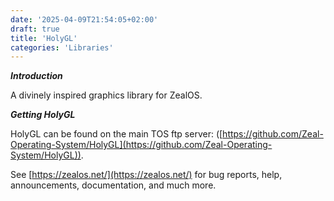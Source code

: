 ```yaml
---
date: '2025-04-09T21:54:05+02:00'
draft: true
title: 'HolyGL'
categories: 'Libraries'
---
```


***Introduction***

A divinely inspired graphics library for ZealOS.

***Getting HolyGL***

HolyGL can be found on the main TOS ftp server: ([https://github.com/Zeal-Operating-System/HolyGL](https://github.com/Zeal-Operating-System/HolyGL)).

See [https://zealos.net/](https://zealos.net/) for bug reports,
help, announcements, documentation, and much more.
